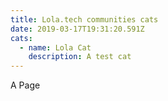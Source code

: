 ```yaml
---
title: Lola.tech communities cats
date: 2019-03-17T19:31:20.591Z
cats:
  - name: Lola Cat
    description: A test cat
---
```


A Page
